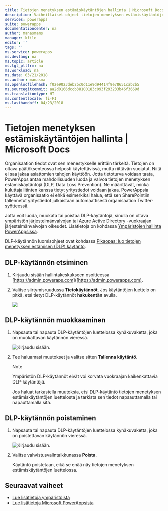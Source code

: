 ```yaml
---
title: Tietojen menetyksen estämiskäytäntöjen hallinta | Microsoft Docs
description: Vaiheittaiset ohjeet tietojen menetyksen estämiskäytäntöjen hallintaan PowerAppsissa.
services: powerapps
suite: powerapps
documentationcenter: na
author: manasmams
manager: kfile
editor: ''
tags: ''
ms.service: powerapps
ms.devlang: na
ms.topic: article
ms.tgt_pltfrm: na
ms.workload: na
ms.date: 03/21/2018
ms.author: manasma
ms.openlocfilehash: f02e9023deb2bc0d11e9d94414f9e78651cab2b5
ms.sourcegitcommit: aa2d0166dccb38100183c093f293233b46f3669d
ms.translationtype: HT
ms.contentlocale: fi-FI
ms.lasthandoff: 04/23/2018
---
```

# <a name="manage-data-loss-prevention-dlp-policies"></a>Tietojen menetyksen estämiskäytäntöjen hallinta | Microsoft Docs
Organisaation tiedot ovat sen menestykselle erittäin tärkeitä. Tietojen on oltava päätöksenteossa helposti käytettävissä, mutta riittävän suojatut. Niitä ei saa jakaa asiattomien tahojen käyttöön. Jotta tietoturva voidaan taata, PowerApps antaa mahdollisuuden luoda ja valvoa tietojen menetyksen estämiskäytäntöjä (DLP, Data Loss Prevention). Ne määrittävät, minkä kuluttajaliitinten kanssa tietyt yritystiedot voidaan jakaa. PowerAppsia käyttävä organisaatio ei ehkä esimerkiksi halua, että sen SharePointiin tallennetut yritystiedot julkaistaan automaattisesti organisaation Twitter-syötteessä.

Jotta voit luoda, muokata tai poistaa DLP-käytäntöjä, sinulla on oltava ympäristön järjestelmänvalvojan tai Azure Active Directory -vuokraajan järjestelmänvalvojan oikeudet. Lisätietoja on kohdassa [Ympäristöjen hallinta PowerAppsissa](environments-administration.md).

DLP-käytännön luomisohjeet ovat kohdassa [Pikaopas: luo tietojen menetyksen estämisen (DLP) käytäntö](create-dlp-policy.md).

## <a name="find-a-dlp-policy"></a>DLP-käytännön etsiminen
1. Kirjaudu sisään hallintakeskukseen osoitteessa [https://admin.poweraps.com]([https://admin.powerapps.com).
2. Valitse siirtymisruudussa **Tietokäytännöt**. Jos käytäntöjen luettelo on pitkä, etsi tietyt DLP-käytännöt **hakukentän** avulla.

    ![](./media/prevent-data-loss/data-policies.png)

## <a name="edit-a-dlp-policy"></a>DLP-käytännön muokkaaminen
1. Napsauta tai napauta DLP-käytäntöjen luettelossa kynäkuvaketta, joka on muokattavan käytännön vieressä.

    ![Kirjaudu sisään.](./media/prevent-data-loss/3.png)
2. Tee haluamasi muutokset ja valitse sitten **Tallenna käytäntö**.

    > [!NOTE]
    > Ympäristön DLP-käytännöt eivät voi korvata vuokraajan kaikenkattavia DLP-käytäntöjä.
    >
    >

    Jos haluat tarkastella muutoksia, etsi DLP-käytäntö tietojen menetyksen estämiskäytäntöjen luettelosta ja tarkista sen tiedot napsauttamalla tai napauttamalla sitä.

## <a name="delete-a-dlp-policy"></a>DLP-käytännön poistaminen
1. Napsauta tai napauta DLP-käytäntöjen luettelossa kynäkuvaketta, joka on poistettavan käytännön vieressä.

    ![Kirjaudu sisään.](./media/prevent-data-loss/3-delete.png)
4. Valitse vahvistusvalintaikkunassa **Poista**.

    Käytäntö poistetaan, eikä se enää näy tietojen menetyksen estämiskäytäntöjen luettelossa.

## <a name="next-steps"></a>Seuraavat vaiheet
* [Lue lisätietoja ympäristöistä](environments-administration.md)
* [Lue lisätietoja Microsoft PowerAppsista](../maker/canvas-apps/getting-started.md)
